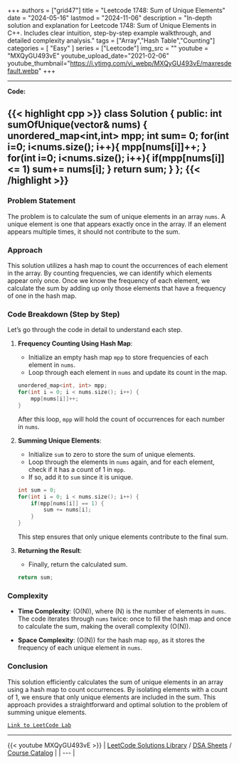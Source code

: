 
+++
authors = ["grid47"]
title = "Leetcode 1748: Sum of Unique Elements"
date = "2024-05-16"
lastmod = "2024-11-06"
description = "In-depth solution and explanation for Leetcode 1748: Sum of Unique Elements in C++. Includes clear intuition, step-by-step example walkthrough, and detailed complexity analysis."
tags = ["Array","Hash Table","Counting"]
categories = [
    "Easy"
]
series = ["Leetcode"]
img_src = ""
youtube = "MXQyGU493vE"
youtube_upload_date="2021-02-06"
youtube_thumbnail="https://i.ytimg.com/vi_webp/MXQyGU493vE/maxresdefault.webp"
+++



---
**Code:**

{{< highlight cpp >}}
class Solution {
public:
    int sumOfUnique(vector<int>& nums) {
        unordered_map<int,int> mpp;
        int sum= 0;
        for(int i=0; i<nums.size(); i++){
            mpp[nums[i]]++;
        }
        for(int i=0; i<nums.size(); i++){
            if(mpp[nums[i]] <= 1)
                sum+= nums[i];
        }
        return sum;
    }
};
{{< /highlight >}}
---

### Problem Statement

The problem is to calculate the sum of unique elements in an array `nums`. A unique element is one that appears exactly once in the array. If an element appears multiple times, it should not contribute to the sum.

### Approach

This solution utilizes a hash map to count the occurrences of each element in the array. By counting frequencies, we can identify which elements appear only once. Once we know the frequency of each element, we calculate the sum by adding up only those elements that have a frequency of one in the hash map.

### Code Breakdown (Step by Step)

Let’s go through the code in detail to understand each step.

1. **Frequency Counting Using Hash Map**:
   - Initialize an empty hash map `mpp` to store frequencies of each element in `nums`.
   - Loop through each element in `nums` and update its count in the map.
  
   ```cpp
   unordered_map<int, int> mpp;
   for(int i = 0; i < nums.size(); i++) {
       mpp[nums[i]]++;
   }
   ```
   
   After this loop, `mpp` will hold the count of occurrences for each number in `nums`.

2. **Summing Unique Elements**:
   - Initialize `sum` to zero to store the sum of unique elements.
   - Loop through the elements in `nums` again, and for each element, check if it has a count of 1 in `mpp`.
   - If so, add it to `sum` since it is unique.

   ```cpp
   int sum = 0;
   for(int i = 0; i < nums.size(); i++) {
       if(mpp[nums[i]] == 1) {
           sum += nums[i];
       }
   }
   ```

   This step ensures that only unique elements contribute to the final sum.

3. **Returning the Result**:
   - Finally, return the calculated sum.

   ```cpp
   return sum;
   ```

### Complexity

- **Time Complexity**: \(O(N)\), where \(N\) is the number of elements in `nums`. The code iterates through `nums` twice: once to fill the hash map and once to calculate the sum, making the overall complexity \(O(N)\).
  
- **Space Complexity**: \(O(N)\) for the hash map `mpp`, as it stores the frequency of each unique element in `nums`.

### Conclusion

This solution efficiently calculates the sum of unique elements in an array using a hash map to count occurrences. By isolating elements with a count of 1, we ensure that only unique elements are included in the sum. This approach provides a straightforward and optimal solution to the problem of summing unique elements.

[`Link to LeetCode Lab`](https://leetcode.com/problems/sum-of-unique-elements/description/)

---
{{< youtube MXQyGU493vE >}}
| [LeetCode Solutions Library](https://grid47.xyz/leetcode/) / [DSA Sheets](https://grid47.xyz/sheets/) / [Course Catalog](https://grid47.xyz/courses/) |
| --- |
